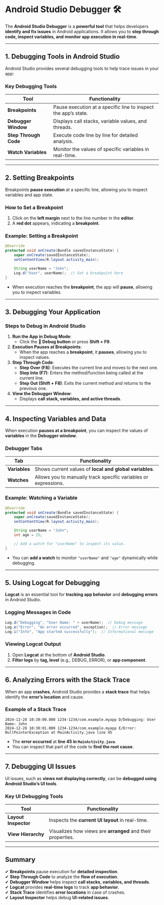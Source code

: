 # **Android Studio Debugger** 🛠️  

The **Android Studio Debugger** is a **powerful tool** that helps developers **identify and fix issues** in Android applications. It allows you to **step through code, inspect variables, and monitor app execution in real-time**.  

---

## **1. Debugging Tools in Android Studio**  
Android Studio provides several debugging tools to help trace issues in your app:  

### **Key Debugging Tools**  
| **Tool** | **Functionality** |
|----------|------------------|
| **Breakpoints** | Pause execution at a specific line to inspect the app’s state. |
| **Debugger Window** | Displays call stacks, variable values, and threads. |
| **Step Through Code** | Execute code line by line for detailed analysis. |
| **Watch Variables** | Monitor the values of specific variables in real-time. |

---

## **2. Setting Breakpoints**  
Breakpoints **pause execution** at a specific line, allowing you to inspect variables and app state.  

### **How to Set a Breakpoint**  
1. Click on the **left margin** next to the line number in the **editor**.  
2. A **red dot** appears, indicating a **breakpoint**.  

### **Example: Setting a Breakpoint**  
```java
@Override
protected void onCreate(Bundle savedInstanceState) {
    super.onCreate(savedInstanceState);
    setContentView(R.layout.activity_main);

    String userName = "John";
    Log.d("User", userName);  // Set a breakpoint here
}
```
- When execution reaches the **breakpoint**, the app will **pause**, allowing you to inspect variables.  

---

## **3. Debugging Your Application**  
### **Steps to Debug in Android Studio**  
1. **Run the App in Debug Mode**:  
   - Click the **🐞 Debug button** or press **Shift + F9**.  
2. **Execution Pauses at Breakpoints**:  
   - When the app reaches a **breakpoint**, it **pauses**, allowing you to inspect values.  
3. **Step Through Code**:  
   - **Step Over (F8)**: Executes the current line and moves to the next one.  
   - **Step Into (F7)**: Enters the method/function being called at the current line.  
   - **Step Out (Shift + F8)**: Exits the current method and returns to the previous one.  
4. **View the Debugger Window**:  
   - Displays **call stack, variables, and active threads**.  

---

## **4. Inspecting Variables and Data**  
When execution **pauses at a breakpoint**, you can inspect the values of **variables** in the **Debugger window**.  

### **Debugger Tabs**  
| **Tab** | **Functionality** |
|---------|------------------|
| **Variables** | Shows current values of **local and global variables**. |
| **Watches** | Allows you to manually track specific variables or expressions. |

### **Example: Watching a Variable**  
```java
@Override
protected void onCreate(Bundle savedInstanceState) {
    super.onCreate(savedInstanceState);
    setContentView(R.layout.activity_main);

    String userName = "John";
    int age = 25;

    // Add a watch for "userName" to inspect its value.
}
```
- You can **add a watch** to monitor `"userName"` and `"age"` dynamically while debugging.  

---

## **5. Using Logcat for Debugging**  
**Logcat** is an essential tool for **tracking app behavior** and **debugging errors** in Android Studio.  

### **Logging Messages in Code**  
```java
Log.d("Debugging", "User Name: " + userName);  // Debug message
Log.e("Error", "An error occurred", exception);  // Error message
Log.i("Info", "App started successfully");  // Informational message
```

### **Viewing Logcat Output**  
1. Open **Logcat** at the bottom of **Android Studio**.  
2. **Filter logs** by **tag, level** (e.g., DEBUG, ERROR), or **app component**.  

---

## **6. Analyzing Errors with the Stack Trace**  
When an app **crashes**, Android Studio provides a **stack trace** that helps identify the **error’s location** and cause.  

### **Example of a Stack Trace**  
```
2024-12-28 10:30:00.000 1234-1234/com.example.myapp D/Debugging: User Name: John
2024-12-28 10:30:01.000 1234-1234/com.example.myapp E/Error: NullPointerException at MainActivity.java line 45
```
- The **error occurred** at **line 45 in `MainActivity.java`**.  
- You can inspect that part of the code to **find the root cause**.  

---

## **7. Debugging UI Issues**  
UI issues, such as **views not displaying correctly**, can be **debugged using Android Studio’s UI tools**.  

### **Key UI Debugging Tools**  
| **Tool** | **Functionality** |
|----------|------------------|
| **Layout Inspector** | Inspects the **current UI layout** in real-time. |
| **View Hierarchy** | Visualizes how views are **arranged** and their properties. |

---

## **Summary**  
✔ **Breakpoints** pause execution for **detailed inspection**.  
✔ **Step Through Code** to analyze the **flow of execution**.  
✔ **Debugger Window** helps inspect **call stacks, variables, and threads**.  
✔ **Logcat** provides **real-time logs** to track **app behavior**.  
✔ **Stack Trace** identifies **error locations** in case of crashes.  
✔ **Layout Inspector** helps debug **UI-related issues**.  

